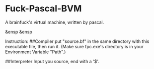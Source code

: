 # Fuck-Pascal-BVM

A brainfuck's virtual machine, written by pascal.

&ensp
&ensp

Instruction:
##Compiler
put "source.bf" in the same directory with this executable file, then run it. (Make sure fpc.exe's directory is in your Environment Variable "Path".)

##Interpreter
Input you source, end with a '$'.
